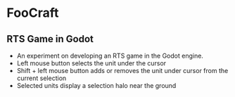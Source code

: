 # FooCraft

## RTS Game in Godot

* An experiment on developing an RTS game in the Godot engine.
* Left mouse button selects the unit under the cursor
* Shift + left mouse button adds or removes the unit under cursor from the current selection
* Selected units display a selection halo near the ground
